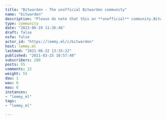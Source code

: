 ```yaml
---
title: "Bitwarden - The unofficial Bitwarden community" 
name: "bitwarden"
description: "Please do note that this an **unofficial** community.Bitwarden - Open source password managerBitwarden is an open source password management platform for individuals, teams, and business organizations.- https://reddit.com/r/bitwarden- https://bitwarden.com- https://bitwarden.com/help/- https://community.bitwarden.com- https://vault.bitwarden.com- https://github.com/bitwarden"
type: community
date: "2023-06-19 11:36:46"
draft: false
nsfw: false
actor_id: "https://lemmy.ml/c/bitwarden"
host: lemmy.ml
lastmod: "2021-06-22 13:35:22"
published: "2021-03-25 10:57:48"
subscribers: 280
posts: 55
comments: 22
weight: 55
dau: 1
wau: 6
mau: 6
instances:
- "lemmy_ml"
tags: 
- "lemmy_ml"

---
```

